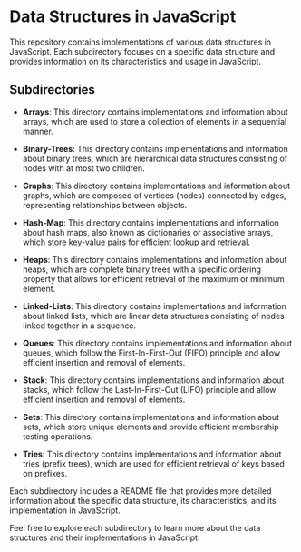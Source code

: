 # Data Structures in JavaScript

This repository contains implementations of various data structures in JavaScript. Each subdirectory focuses on a specific data structure and provides information on its characteristics and usage in JavaScript.

## Subdirectories

- **Arrays**: This directory contains implementations and information about arrays, which are used to store a collection of elements in a sequential manner.

- **Binary-Trees**: This directory contains implementations and information about binary trees, which are hierarchical data structures consisting of nodes with at most two children.

- **Graphs**: This directory contains implementations and information about graphs, which are composed of vertices (nodes) connected by edges, representing relationships between objects.

- **Hash-Map**: This directory contains implementations and information about hash maps, also known as dictionaries or associative arrays, which store key-value pairs for efficient lookup and retrieval.

- **Heaps**: This directory contains implementations and information about heaps, which are complete binary trees with a specific ordering property that allows for efficient retrieval of the maximum or minimum element.

- **Linked-Lists**: This directory contains implementations and information about linked lists, which are linear data structures consisting of nodes linked together in a sequence.

- **Queues**: This directory contains implementations and information about queues, which follow the First-In-First-Out (FIFO) principle and allow efficient insertion and removal of elements.

- **Stack**: This directory contains implementations and information about stacks, which follow the Last-In-First-Out (LIFO) principle and allow efficient insertion and removal of elements.

- **Sets**: This directory contains implementations and information about sets, which store unique elements and provide efficient membership testing operations.

- **Tries**: This directory contains implementations and information about tries (prefix trees), which are used for efficient retrieval of keys based on prefixes.

Each subdirectory includes a README file that provides more detailed information about the specific data structure, its characteristics, and its implementation in JavaScript.

Feel free to explore each subdirectory to learn more about the data structures and their implementations in JavaScript.
